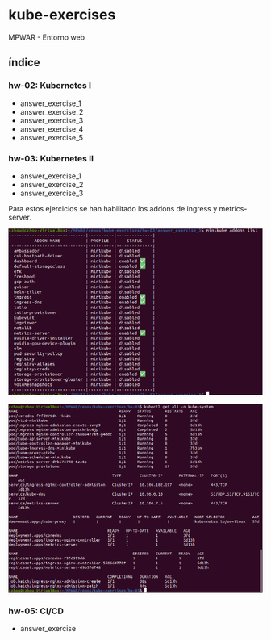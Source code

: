 # kube-exercises

MPWAR - Entorno web

## índice

### hw-02: Kubernetes I
  - answer_exercise_1
  - answer_exercise_2
  - answer_exercise_3
  - answer_exercise_4
  - answer_exercise_5

### hw-03: Kubernetes II
  - answer_exercise_1
  - answer_exercise_2
  - answer_exercise_3
  
  Para estos ejercicios se han habilitado los addons de ingress y metrics-server.

  ![image](./hw-03/answer_exercise_1/images/0.png)

  ![image](./hw-03/answer_exercise_1/images/1.png)

### hw-05: CI/CD
  - answer_exercise
